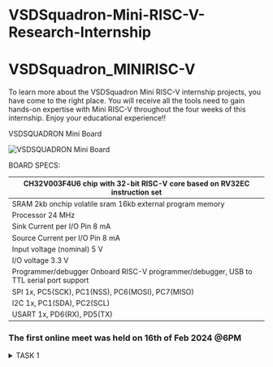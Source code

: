 # VSDSquadron-Mini-RISC-V-Research-Internship

# VSDSquadron_MINIRISC-V

To learn more about the VSDSquadron Mini RISC-V internship projects, you have come to the right place. You will receive all the tools need to gain hands-on expertise with Mini RISC-V throughout the four weeks of this internship. Enjoy your educational experience!!

VSDSQUADRON Mini Board 

![VSDSQUADRON Mini Board]()

BOARD SPECS:

| CH32V003F4U6 chip with 32-bit RISC-V core based on RV32EC instruction set |
| ------------------------------------------------------------------------- 
| SRAM                                                                       2kb onchip volatile sram     16kb external program memory                                    |
| Processor                                                                  24 MHz                                                                                       |
| Sink Current per I/O Pin                                                   8 mA                                                                                         |
| Source Current per I/O Pin                                                 8 mA                                                                                         |
| Input voltage (nominal)                                                    5 V                                                                                          |
| I/O voltage                                                                3.3 V                                                                                        |
| Programmer/debugger                                                        Onboard RISC-V programmer/debugger, USB to TTL serial port support                           |
| SPI                                                                        1x, PC5(SCK), PC1(NSS), PC6(MOSI), PC7(MISO)                                                 |
| I2C                                                                        1x, PC1(SDA), PC2(SCL)                                                                       |
| USART                                                                      1x, PD6(RX), PD5(TX)              



### The first online meet was held on 16th of Feb 2024 @6PM

<details>
    <summary> TASK 1 </summary>

1) install RISC-V GNU Toolchain 

2) install Yosys 

3) install iverilog 

4) install gtkwave

### CLONING RISC-V GNU TOOLCHAIN

Step-1

```sudo apt install git-all```   # To install git

![To install git ]()

```sudo apt-get install autoconf automake autotools-dev curl python3 libmpc-dev libmpfr-dev libgmp-dev gawk build-essential bison flex texinfo gperf libtool patchutils bc zlib1g-dev libexpat-dev``` *make sure to install the dependencies*

![gnu_dependencies]()

```git clone https://github.com/riscv/riscv-gnu-toolchain```

![gnu_toolchain_clone]()


## Create a opt dir
```mkdir /opt/riscv```  *try sudo incase of permission denial*

In my case I created a driectory ```mkdir riscv``` and ``` chmod 777 home/vanshikatanwar/riscv ```

## Config and make inside the risc-v gnu toolchain dir 

```./configure --prefix=/opt/riscv```  

In my case ```./configure --prefix=/home/nawras/riscv```  

Then
```make``` **(Have patience)**


### Installing YOSYS
 ```git clone https://github.com/YosysHQ/yosys.git```
 ```cd yosys```
 ```make --version command```
![yosys_img1](https://github.com/VanshikaTanwar/VSDSquadron-Mini-RISC-V-Research-Internship-/blob/main/IMG/yosys_img1.png)
 
 ```sudo apt-get install build-essential clang bison flex \
    libreadline-dev gawk tcl-dev libffi-dev git \
    graphviz xdot pkg-config python3 libboost-system-dev \
    libboost-python-dev libboost-filesystem-dev zlib1g-dev
```


![yosys_img2](https://github.com/VanshikaTanwar/VSDSquadron-Mini-RISC-V-Research-Internship-/blob/main/IMG/yosys_img2.png)
![yosys_img3](https://github.com/VanshikaTanwar/VSDSquadron-Mini-RISC-V-Research-Internship-/blob/main/IMG/yosys_img3.png)
![yosys_img4](https://github.com/VanshikaTanwar/VSDSquadron-Mini-RISC-V-Research-Internship-/blob/main/IMG/yosys_img4.png)
![yosys_img5](https://github.com/VanshikaTanwar/VSDSquadron-Mini-RISC-V-Research-Internship-/blob/main/IMG/yosys_img5.png)





